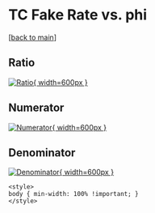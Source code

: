 # TC Fake Rate vs. phi

[[back to main](./)]



## Ratio

[![Ratio](../mtv/var/TC_fakerate_stack_phi.png){ width=600px }](../mtv/var/TC_fakerate_stack_phi.pdf)

## Numerator

[![Numerator](../mtv/num/TC_fakerate_stack_phi_num.png){ width=600px }](../mtv/num/TC_fakerate_stack_phi_num.pdf)

## Denominator

[![Denominator](../mtv/den/TC_fakerate_stack_phi_den.png){ width=600px }](../mtv/den/TC_fakerate_stack_phi_den.pdf)


``` {=html}
<style>
body { min-width: 100% !important; }
</style>
```
